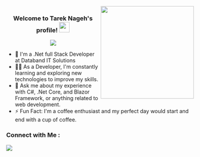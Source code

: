
<img width="250" align="right" src="https://c.tenor.com/_DOBjnGspYAAAAAM/code-coding.gif">

<h3 align="center">
  Welcome to Tarek Nageh's profile!
  <img src="https://media.giphy.com/media/hvRJCLFzcasrR4ia7z/giphy.gif" width="28">
</h3>

<!-- Typing SVG by DenverCoder1 - https://github.com/DenverCoder1/readme-typing-svg -->
<p align="center">
  <a href="https://github.com/DenverCoder1/readme-typing-svg"><img src="https://readme-typing-svg.herokuapp.com/?lines=Full-stack%20web%20developer;Always%20learning%20new%20things&font=Fira%20Code&center=true&width=440&height=45&color=f75c7e&vCenter=true&size=22"></a>
</p> 

- 🏢 I'm a .Net full Stack Developer at Databand IT Solutions
- 👨‍💻 As a Developer, I'm constantly learning and exploring new technologies to improve my skills.
- 💬 Ask me about my experience with C#, .Net Core, and Blazor Framework, or anything related to web development.
- ⚡ Fun Fact: I'm a coffee enthusiast and my perfect day would start and end with a cup of coffee.
  


### Connect with Me :

<a href="https://linkedin.com/in/tarek-nageh-2501a326a" target="_blank"><img src="https://img.shields.io/badge/-Tarek%20Nageh-0077B5?style=for-the-badge&logo=Linkedin&logoColor=white"/></a>






